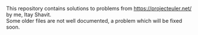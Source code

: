 This repository contains solutions to problems from https://projecteuler.net/ by me, Itay Shavit.<br/>
Some older files are not well documented, a problem which will be fixed soon.
